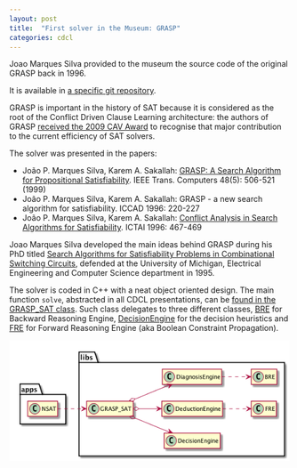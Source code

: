 ```yaml
---
layout: post
title:  "First solver in the Museum: GRASP"
categories: cdcl 
---
```


Joao Marques Silva provided to the museum the source code of the original GRASP back in 1996.

It is available in [a specific git repository](https://github.com/satmuseum/grasp).

GRASP is important in the history of SAT because it is considered as the root of the Conflict Driven Clause Learning architecture: the authors of GRASP [received the 2009 CAV Award](http://logos.ucd.ie/~jpms/docs/cav-award-fmsd10.pdf) to recognise that major contribution to the current efficiency of SAT solvers.

The solver was presented in the papers:

+ João P. Marques Silva, Karem A. Sakallah: [GRASP: A Search Algorithm for Propositional Satisfiability](http://eprints.soton.ac.uk/262032/1/jpms-tcomp99.pdf). IEEE Trans. Computers 48(5): 506-521 (1999)
+ João P. Marques Silva, Karem A. Sakallah: GRASP - a new search algorithm for satisfiability. ICCAD 1996: 220-227
+ João P. Marques Silva, Karem A. Sakallah: [Conflict Analysis in Search Algorithms for Satisfiability](http://eprints.soton.ac.uk/265008/1/jpms%2Dictai96.pdf). ICTAI 1996: 467-469

Joao Marques Silva developed the main ideas behind GRASP during his PhD titled [Search Algorithms for Satisfiability Problems in Combinational Switching Circuits](http://eprints.soton.ac.uk/265010/1/jpms-phd95.pdf), defended at the University of Michigan, Electrical Engineering and Computer Science department in 1995.

The solver is coded in C++ with a neat object oriented design. The main function `solve`, abstracted in all CDCL presentations, can be [found in the GRASP_SAT class](https://github.com/satmuseum/grasp/blob/master/src/libs/grasp/grp_SAT.cc#L153). Such class delegates to three different classes, [BRE](https://github.com/satmuseum/grasp/blob/master/src/libs/grasp/grp_BRE.hh) for Backward Reasoning Engine, [DecisionEngine](https://github.com/satmuseum/grasp/blob/master/src/libs/grasp/grp_Decide.hh) for the decision heuristics and [FRE](https://github.com/satmuseum/grasp/blob/master/src/libs/grasp/grp_FRE.hh) for Forward Reasoning Engine (aka Boolean Constraint Propagation).

![Grasp architecture](/grasp.png)
